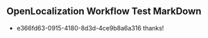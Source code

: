 ## OpenLocalization Workflow Test MarkDown
* e366fd63-0915-4180-8d3d-4ce9b8a6a316 
thanks!<!--HONumber=Feb16_HO4-->

